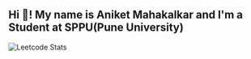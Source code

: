 <h2 align="left">Hi 👋! My name is Aniket Mahakalkar and I'm a Student at SPPU(Pune University)</h2>

![Leetcode Stats](https://leetcard.jacoblin.cool/mahakalkaraniket001?theme=forest)
